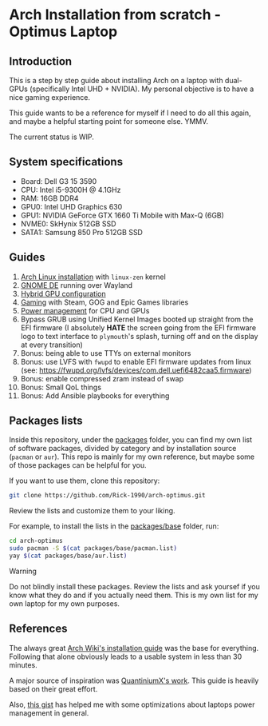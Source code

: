# Arch Installation from scratch - Optimus Laptop

## Introduction

This is a step by step guide about installing Arch on a laptop with dual-GPUs
(specifically Intel UHD + NVIDIA).
My personal objective is to have a nice gaming experience.

This guide wants to be a reference for myself if I need to do all this
again, and maybe a helpful starting point for someone else. YMMV.

The current status is WIP. <!--TODO: update status when finished -->

## System specifications

- Board: Dell G3 15 3590
- CPU: Intel i5-9300H @ 4.1GHz
- RAM: 16GB DDR4
- GPU0: Intel UHD Graphics 630
- GPU1: NVIDIA GeForce GTX 1660 Ti Mobile with Max-Q (6GB)
- NVME0: SkHynix 512GB SSD
- SATA1: Samsung 850 Pro 512GB SSD

## Guides

1. [Arch Linux installation](docs/1.Arch_Linux_installation/)
with `linux-zen` kernel
2. [GNOME DE](docs/2.Gnome_DE) running over Wayland
3. [Hybrid GPU configuration](docs/3.Hybrid_GPU_Configuration)
4. [Gaming](docs/4.Gaming) with Steam, GOG and Epic Games libraries
5. [Power management](docs/5.Power_management) for CPU and GPUs
6. Bypass GRUB using Unified Kernel Images booted up straight from the EFI firmware
(I absolutely **HATE** the screen going from the EFI firmware logo to text
interface to `plymouth`'s splash, turning off and on the display at every transition)
7. Bonus: being able to use TTYs on external monitors
8. Bonus: use LVFS with `fwupd` to enable EFI firmware updates from linux (see: https://fwupd.org/lvfs/devices/com.dell.uefi6482caa5.firmware)
9. Bonus: enable compressed zram instead of swap
10. Bonus: Small QoL things
11. Bonus: Add Ansible playbooks for everything

## Packages lists

Inside this repository, under the [packages](packages) folder, you can find my
own list of software packages, divided by category and by installation source
(`pacman` or `aur`). This repo is mainly for my own reference, but maybe some of
those packages can be helpful for you.

If you want to use them, clone this repository:

```bash
git clone https://github.com/Rick-1990/arch-optimus.git
```

Review the lists and customize them to your liking.

For example, to install the lists in the [packages/base](packages/base) folder, run:

```bash
cd arch-optimus
sudo pacman -S $(cat packages/base/pacman.list)
yay $(cat packages/base/aur.list)
```

> [!WARNING]
>
> Do not blindly install these packages. Review the lists and ask yoursef if
> you know what they do and if you actually need them.
> This is my own list for my own laptop for my own purposes.

## References

The always great [Arch Wiki's installation guide](https://wiki.archlinux.org/title/Installation_guide)
was the base for everything. Following that alone obviously leads to a usable
system in less than 30 minutes.

A major source of inspiration was [QuantiniumX's work](https://github.com/QuantiniumX/Guide-to-install-Arch-Linux).
This guide is heavily based on their great effort.

Also, [this gist](https://gist.github.com/LarryIsBetter/218fda4358565c431ba0e831665af3d1)
has helped me with some optimizations about laptops power management in general.
